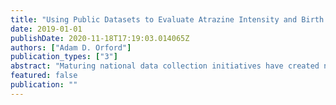 ```yaml
---
title: "Using Public Datasets to Evaluate Atrazine Intensity and Birth Defects"
date: 2019-01-01
publishDate: 2020-11-18T17:19:03.014065Z
authors: ["Adam D. Orford"]
publication_types: ["3"]
abstract: "Maturing national data collection initiatives have created new possibilities for chemical risk analysis. This study demonstrates the potential for public datasets in this field, combining a population-level live birth dataset (~29 million records) and national pesticide use volume estimates (~3000 counties) over seven years (2006-2012) to examine whether mothers living in areas with high atrazine use experience higher than average birth defect rates."
featured: false
publication: ""
---
```



